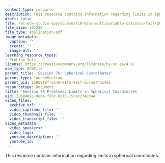 ```yaml
---
content_type: resource
description: This resource contains information regarding limits in spherical coordinates.
draft: false
file: /ol-ocw-studio-app/courses/18-02sc-multivariable-calculus-fall-2010/3268489cdeb4f65f821515dec2748344_MIT18_02SC_pb_76_quest.pdf
file_size: 105256
file_type: application/pdf
image_metadata:
  caption: ''
  credit: ''
  image-alt: ''
learning_resource_types:
- Problem Sets
license: https://creativecommons.org/licenses/by-nc-sa/4.0/
ocw_type: OCWFile
parent_title: 'Session 76: Spherical Coordinates'
parent_type: CourseSection
parent_uid: 1a869f5f-6349-e1f5-e91f-d375e74314ee
resourcetype: Document
title: 'Session 76 Problems: Limits in Spherical Coordinates'
uid: 3268489c-deb4-f65f-8215-15dec2748344
video_files:
  archive_url: ''
  video_captions_file: ''
  video_thumbnail_file: ''
  video_transcript_file: ''
video_metadata:
  video_speakers: ''
  video_tags: ''
  youtube_description: ''
  youtube_id: ''
---
```

This resource contains information regarding limits in spherical coordinates.